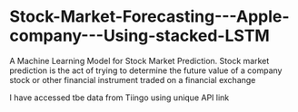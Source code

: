 # Stock-Market-Forecasting---Apple-company---Using-stacked-LSTM

A Machine Learning Model for Stock Market Prediction. Stock market prediction is the act of trying to determine the future value of a company stock or other financial instrument traded on a financial exchange


I have accessed tbe data from Tiingo using unique API link


